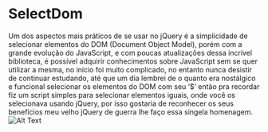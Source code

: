 # SelectDom
Um dos aspectos mais práticos de se usar no jQuery é a simplicidade de selecionar elementos do DOM (Document Object Model), porém com a grande evolução do JavaScript, e com poucas atualizações dessa incrível biblioteca, é possível adquirir conhecimentos sobre JavaScript sem se quer utilizar a mesma, no início foi muito complicado, no entanto nunca desistir de continuar estudando, até que um dia lembrei de o quanto era nostálgico e funcional selecionar os elementos do DOM com seu ‘$’ então pra recordar fiz um script simples para selecionar elementos iguais, onde você os selecionava usando jQuery, por isso gostaria de reconhecer os seus benefícios meu velho jQuery de guerra lhe faço essa singela homenagem.
![Alt Text](https://github.com/{user}/{repo}/raw/{branch}/path/to/image.gif)
